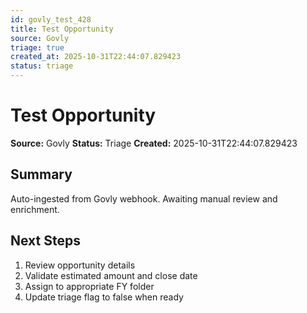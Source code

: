 ```yaml
---
id: govly_test_428
title: Test Opportunity
source: Govly
triage: true
created_at: 2025-10-31T22:44:07.829423
status: triage
---
```


# Test Opportunity

**Source:** Govly
**Status:** Triage
**Created:** 2025-10-31T22:44:07.829423

## Summary

Auto-ingested from Govly webhook. Awaiting manual review and enrichment.

## Next Steps

1. Review opportunity details
2. Validate estimated amount and close date
3. Assign to appropriate FY folder
4. Update triage flag to false when ready
